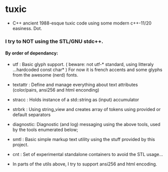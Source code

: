 # tuxic
* C++ ancient 1988-esque tuxic code using some modern c++-11/20 easiness. Dot.


### I try to NOT using the STL/GNU stdc++. 


#### By order of dependancy:
* utf       : Basic glyph support. ( beware: not utf-* standard, using litteraly ...hardcoded const char* )
              For now it is french accents and some glyphs from the awesome (nerd) fonts.
* textattr  : Define and manage everything about text attributes (color/pairs, ansi256 and html enconding)
* stracc    : Holds instance of a std::string as (input) accumulator
* strbrk    : Using string_view and creates array of tokens using provided or default separators
* diagnostic: Diagnostic (and log) messaging using the above tools, used by the tools enumerated below;
* smtl      : Basic simple markup text utility using the stuff provided by this project.

* cnt : Set of experimental standalone containers to avoid the STL usage...

* In parts of the utils above, I try to support ansi256 and html encoding.
